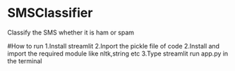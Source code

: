 # SMSClassifier
Classify the SMS whether it is ham or spam 

#How to run
1.Install streamlit 
2.Inport the pickle file of code 
2.Install and import the required module like nltk,string etc 
3.Type streamlit run app.py in the terminal

